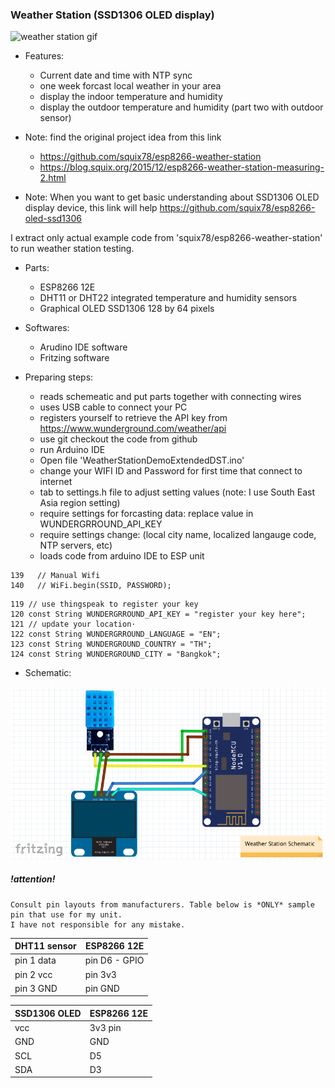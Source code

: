 ### Weather Station (SSD1306 OLED display) ###

![weather station gif](https://github.com/boonchu/ESPXX_weather_station/blob/master/Weather%20Station.gif)

* Features:
	- Current date and time with NTP sync
	- one week forcast local weather in your area
	- display the indoor temperature and humidity
	- display the outdoor temperature and humidity (part two with outdoor sensor)

* Note: find the original project idea from this link
	- https://github.com/squix78/esp8266-weather-station
	- https://blog.squix.org/2015/12/esp8266-weather-station-measuring-2.html

* Note: When you want to get basic understanding about SSD1306 OLED display device, this link will help https://github.com/squix78/esp8266-oled-ssd1306

I extract only actual example code from 'squix78/esp8266-weather-station' to run weather station testing.

* Parts:
	- ESP8266 12E
	- DHT11 or DHT22 integrated temperature and humidity sensors
	- Graphical OLED SSD1306 128 by 64 pixels

* Softwares:
	- Arudino IDE software
	- Fritzing software

* Preparing steps:
	- reads schemeatic and put parts together with connecting wires
	- uses USB cable to connect your PC
	- registers yourself to retrieve the API key from https://www.wunderground.com/weather/api
	- use git checkout the code from github
	- run Arduino IDE
	- Open file 'WeatherStationDemoExtendedDST.ino'
	- change your WIFI ID and Password for first time that connect to internet 
	- tab to settings.h file to adjust setting values (note: I use South East Asia region setting)
	- require settings for forcasting data: replace value in WUNDERGRROUND_API_KEY
	- require settings change: (local city name, localized langauge code, NTP servers, etc)
	- loads code from arduino IDE to ESP unit
```
139   // Manual Wifi
140   // WiFi.begin(SSID, PASSWORD);
```
```
119 // use thingspeak to register your key
120 const String WUNDERGRROUND_API_KEY = "register your key here";
121 // update your location⋅
122 const String WUNDERGRROUND_LANGUAGE = "EN";
123 const String WUNDERGROUND_COUNTRY = "TH";
124 const String WUNDERGROUND_CITY = "Bangkok";
```

* Schematic:

![alt text](https://github.com/boonchu/ESPXX_weather_station/blob/master/Weather%20Station%20Schematic.png)

##### !attention! #####
```
Consult pin layouts from manufacturers. Table below is *ONLY* sample pin that use for my unit.
I have not responsible for any mistake.
```

DHT11 sensor  | ESP8266 12E
------------- | -------------
pin 1 data | pin D6 - GPIO
pin 2 vcc  | pin 3v3
pin 3 GND  | pin GND

SSD1306 OLED | ESP8266 12E
------------- | -------------
vcc | 3v3 pin
GND | GND
SCL | D5
SDA | D3

